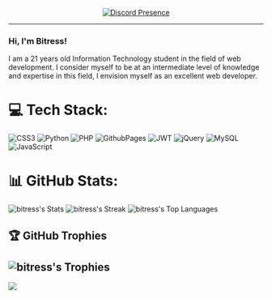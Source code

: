 
<div align="center">
  
  [![Discord Presence](https://lanyard.cnrad.dev/api/712983261684432897)](https://discord.com/users/712983261684432897)
  
</div>

---

### Hi, I'm Bitress!
I am a 21 years old Information Technology student in the field of web development. I consider myself to be at an intermediate level of knowledge and expertise in this field, I envision myself as an excellent web developer.


# 💻 Tech Stack:
![CSS3](https://img.shields.io/badge/css3-%231572B6.svg?style=for-the-badge&logo=css3&logoColor=white) ![Python](https://img.shields.io/badge/python-3670A0?style=for-the-badge&logo=python&logoColor=ffdd54) ![PHP](https://img.shields.io/badge/php-%23777BB4.svg?style=for-the-badge&logo=php&logoColor=white) ![GithubPages](https://img.shields.io/badge/github%20pages-121013?style=for-the-badge&logo=github&logoColor=white) ![JWT](https://img.shields.io/badge/JWT-black?style=for-the-badge&logo=JSON%20web%20tokens) ![jQuery](https://img.shields.io/badge/jquery-%230769AD.svg?style=for-the-badge&logo=jquery&logoColor=white)  ![MySQL](https://img.shields.io/badge/mysql-%2300000f.svg?style=for-the-badge&logo=mysql&logoColor=white) ![JavaScript](https://img.shields.io/badge/javascript-%23323330.svg?style=for-the-badge&logo=javascript&logoColor=%23F7DF1E)
# 📊 GitHub Stats:
![bitress's Stats](https://github-readme-stats.vercel.app/api?username=bitress&theme=tokyonight&show_icons=true&hide_border=true&count_private=true)
![bitress's Streak](https://github-readme-streak-stats.herokuapp.com/?user=bitress&theme=tokyonight&hide_border=true)
![bitress's Top Languages](https://github-readme-stats.vercel.app/api/top-langs/?username=bitress&theme=tokyonight&show_icons=true&hide_border=true&layout=compact)
## 🏆 GitHub Trophies
![bitress's Trophies](https://github-profile-trophy.vercel.app/?username=bitress&theme=discord)
---
[![](https://visitcount.itsvg.in/api?id=bitress&icon=0&color=0)](https://visitcount.itsvg.in)

<!-- Proudly created with GPRM ( https://gprm.itsvg.in ) -->
